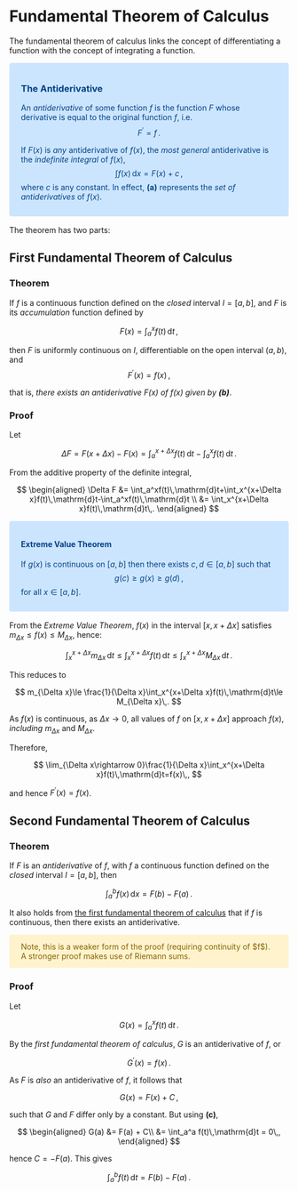 # Fundamental Theorem of Calculus

The fundamental theorem of calculus links the concept of differentiating a function with the concept of integrating a function.

<div style="color: #004085;background-color: #cce5ff;border-color: #b8daff;   position: relative;padding: .75rem 1.25rem;margin-bottom: 1rem;border: 1px solid transparent;border-radius: .25rem;">
    
### The Antiderivative
An _antiderivative_ of some function $f$ is the function $F$ whose derivative is equal to the original function $f$, i.e. $$F^\prime = f\,.$$
    
If $F(x)$ is _any_ antiderivative of $f(x)$, the _most general_ antiderivative is the _indefinite integral_ of $f(x)$, 
$$
    \tag{a}
    \int f(x)\,\mathrm{d}x = F(x) + c\,,
$$
where $c$ is any constant. In effect, **(a)** represents the _set of antiderivatives_ of $f(x)$.
</div>

The theorem has two parts:

## First Fundamental Theorem of Calculus

### Theorem

If $f$ is a continuous function defined on the _closed_ interval $I=[a,b]$, and $F$ is its _accumulation_ function defined by

$$
\tag{b}
F(x)=\int_a^xf(t)\,\mathrm{d}{t}\,,
$$

then $F$ is uniformly continuous on $I$, differentiable on the open interval $(a, b)$, and
$$F^\prime(x)=f(x)\,,$$

that is, _there exists an antiderivative $F(x)$ of $f(x)$ given by **(b)**_.

### Proof

Let

$$
    \Delta F = F(x+\Delta x) - F(x) = \int_a^{x+\Delta x}f(t)\,\mathrm{d}t-\int_a^xf(t)\,\mathrm{d}t\,.
$$

From the additive property of the definite integral,

$$
\begin{aligned}
    \Delta F &= \int_a^xf(t)\,\mathrm{d}t+\int_x^{x+\Delta x}f(t)\,\mathrm{d}t-\int_a^xf(t)\,\mathrm{d}t \\
             &= \int_x^{x+\Delta x}f(t)\,\mathrm{d}t\,.
\end{aligned}
$$

<div style="color: #004085;background-color: #cce5ff;border-color: #b8daff;   position: relative;padding: .75rem 1.25rem;margin-bottom: 1rem;border: 1px solid transparent;border-radius: .25rem;">

#### Extreme Value Theorem

If $g(x)$ is continuous on $[a, b]$ then there exists $c,d\in[a,b]$ such that
$$g(c)\ge g(x)\ge g(d)\,,$$
for all $x\in[a,b]$.

</div>

From the _Extreme Value Theorem_, $f(x)$ in the interval $[x,x+\Delta x]$ satisfies $m_{\Delta x} \le f(x) \le M_{\Delta x}$, hence:

$$
    \int_x^{x+\Delta x}m_{\Delta x}\,\mathrm{d}t\le \int_x^{x+\Delta x}f(t)\,\mathrm{d}t\le \int_x^{x+\Delta x}M_{\Delta x}\,\mathrm{d}t\,.
$$

This reduces to

$$
    m_{\Delta x}\le \frac{1}{\Delta x}\int_x^{x+\Delta x}f(t)\,\mathrm{d}t\le M_{\Delta x}\,.
$$

As $f(x)$ is continuous, as $\Delta x\rightarrow 0$, all values of $f$ on $[x, x+\Delta x]$ approach $f(x)$, _including_ $m_{\Delta x}$ and $M_{\Delta x}$.

Therefore,

$$
\lim_{\Delta x\rightarrow 0}\frac{1}{\Delta x}\int_x^{x+\Delta x}f(t)\,\mathrm{d}t=f(x)\,,
$$

and hence $F^\prime(x)=f(x)$.

## Second Fundamental Theorem of Calculus

### Theorem

If $F$ is an _antiderivative_ of $f$, with $f$ a continuous function defined on the _closed_ interval $I=[a,b]$, then

$$
\int_a^b f(x)\,\mathrm{d}x=F(b)-F(a)\,.
$$

It also holds from [the first fundamental theorem of calculus](#First-Fundamental-Theorem-of-Calculus) that if $f$ is continuous, then there exists an antiderivative.

<div style="color: #856404;background-color: #fff3cd;border-color: #ffeeba;position: relative;padding: .75rem 1.25rem;margin-bottom: 1rem;border: 1px solid transparent;border-radius: .25rem;">
Note, this is a weaker form of the proof (requiring continuity of $f$). A stronger proof makes use of Riemann sums.
</div>

### Proof

Let

$$
    \tag{c}
    G(x) = \int_a^x f(t)\,\mathrm{d}t\,.
$$

By the _first fundamental theorem of calculus_, $G$ is an antiderivative of $f$, or

$$
    G^\prime(x)=f(x)\,.
$$

As $F$ is _also_ an antiderivative of $f$, it follows that

$$
    \tag{d}
    G(x)=F(x)+C\,,
$$

such that $G$ and $F$ differ only by a constant. But using **(c)**,

$$
\begin{aligned}
G(a) &= F(a) + C\\
     &= \int_a^a f(t)\,\mathrm{d}t = 0\,,
\end{aligned}
$$

hence $C=-F(a)$. This gives

$$
\int_a^b f(t)\,\mathrm{d}t = F(b) - F(a)\,.
$$

<!-- For subsequent "proper" derivation of rule 2, we can't define rule 1 in terms of rule 2, as rule 2 makes presupposition that _any_ antiderivative exists. This is only proven by rule 1. -->
